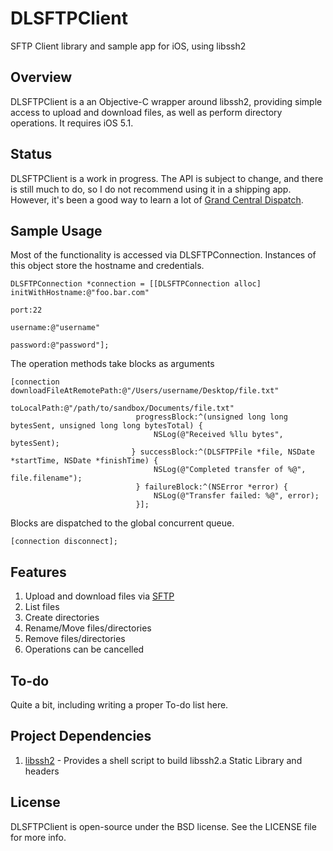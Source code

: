 # DLSFTPClient

SFTP Client library and sample app for iOS, using libssh2

## Overview

DLSFTPClient is a an Objective-C wrapper around libssh2, providing simple access to upload and download files, as well as perform directory operations.  It requires iOS 5.1.  

## Status

DLSFTPClient is a work in progress.  The API is subject to change, and there is still much to do, so I do not recommend using it in a shipping app.  However, it's been a good way to learn a lot of [Grand Central Dispatch](https://developer.apple.com/library/ios/#documentation/Performance/Reference/GCD_libdispatch_Ref/Reference/reference.html).


## Sample Usage

Most of the functionality is accessed via DLSFTPConnection.  Instances of this object store the hostname and credentials.

    DLSFTPConnection *connection = [[DLSFTPConnection alloc] initWithHostname:@"foo.bar.com"
                                                                         port:22
                                                                     username:@"username"
                                                                     password:@"password"];
                                                                     
The operation methods take blocks as arguments

    [connection downloadFileAtRemotePath:@"/Users/username/Desktop/file.txt"
                             toLocalPath:@"/path/to/sandbox/Documents/file.txt"
                                progressBlock:^(unsigned long long bytesSent, unsigned long long bytesTotal) {
                                    NSLog(@"Received %llu bytes", bytesSent);
                               } successBlock:^(DLSFTPFile *file, NSDate *startTime, NSDate *finishTime) {
                                    NSLog(@"Completed transfer of %@", file.filename");
                                } failureBlock:^(NSError *error) {
                                    NSLog(@"Transfer failed: %@", error);
                                }];

Blocks are dispatched to the global concurrent queue.                                                                     

    [connection disconnect];

## Features

1. Upload and download files via [SFTP](http://en.wikipedia.org/wiki/SSH_File_Transfer_Protocol)
2. List files
3. Create directories
4. Rename/Move files/directories
5. Remove files/directories
6. Operations can be cancelled

## To-do

Quite a bit, including writing a proper To-do list here.

## Project Dependencies

1. [libssh2](https://github.com/x2on/libssh2-for-iOS) - Provides a shell script to build libssh2.a Static Library and headers

## License

DLSFTPClient is open-source under the BSD license. See the LICENSE file for more info.

